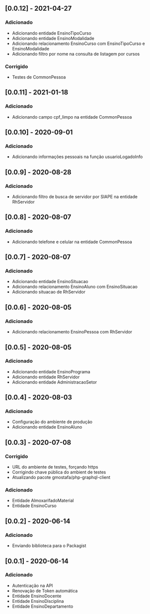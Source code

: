 ## [0.0.12] - 2021-04-27

### Adicionado
- Adicionando entidade EnsinoTipoCurso
- Adicionando entidade EnsinoModalidade
- Adicionando relacionamento EnsinoCurso com EnsinoTipoCurso e EnsinoModalidade
- Adicionando filtro por nome na consulta de listagem por cursos

### Corrigido
- Testes de CommonPessoa

## [0.0.11] - 2021-01-18

### Adicionado
- Adicionando campo cpf_limpo na entidade CommonPessoa

## [0.0.10] - 2020-09-01

### Adicionado
- Adicionando informações pessoais na função usuarioLogadoInfo

## [0.0.9] - 2020-08-28

### Adicionado
- Adicionando filtro de busca de servidor por SIAPE na entidade RhServidor

## [0.0.8] - 2020-08-07

### Adicionado
- Adicionando telefone e celular na entidade CommonPessoa

## [0.0.7] - 2020-08-07

### Adicionado
- Adicionando entidade EnsinoSituacao
- Adicionando relacionamento EnsinoAluno com EnsinoSituacao
- Adicionando situacao de RhServidor

## [0.0.6] - 2020-08-05

### Adicionado
- Adicionando relacionamento EnsinoPessoa com RhServidor

## [0.0.5] - 2020-08-05

### Adicionado
- Adicionando entidade EnsinoPrograma
- Adicionando entidade RhServidor
- Adicionando entidade AdministracaoSetor

## [0.0.4] - 2020-08-03

### Adicionado
- Configuração do ambiente de produção
- Adicionando entidade EnsinoAluno

## [0.0.3] - 2020-07-08

### Corrigido
- URL do ambiente de testes, forçando https
- Corrigindo chave pública do ambient de testes
- Atualizando pacote gmostafa/php-graphql-client

### Adicionado

- Entidade AlmoxarifadoMaterial
- Entidade EnsinoCurso

## [0.0.2] - 2020-06-14

### Adicionado

- Enviando biblioteca para o Packagist

## [0.0.1] - 2020-06-14

### Adicionado

- Autenticação na API
- Renovação de Token automática
- Entidade EnsinoDocente 
- Entidade EnsinoDisciplina
- Entidade EnsinoDepartamento
